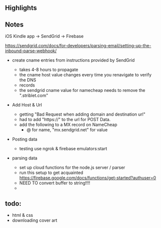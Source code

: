 ## Highlights
## Notes
iOS Kindle app -> SendGrid -> Firebase

https://sendgrid.com/docs/for-developers/parsing-email/setting-up-the-inbound-parse-webhook/
- create cname entries from instructions provided by SendGrid
	- takes 4-8 hours to propagate
	- the cname host value changes every time you renavigate to verify the DNS
	-  records
	- the sendgrid cname value for namecheap needs to remove the ".striblet.com"
- Add Host & Url
	- getting "Bad Request when adding domain and destination url"
	- had to add "https://" to the url for POST Data.
	- add the following to a MX record on NameCheap
		- @ for name, "mx.sendgrid.net" for value
- Posting data
	- testing use ngrok & firebase emulators:start
	
- parsing data
	- set up cloud functions for the node.js server / parser
	- run this setup to get acquainted https://firebase.google.com/docs/functions/get-started?authuser=0
	- NEED TO convert buffer to string!!!! 
	-  

## todo:
- html & css
- downloading cover art


